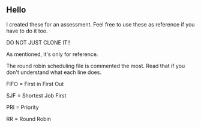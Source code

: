 ## Hello

I created these for an assessment. Feel free to use these as reference if you have to do it too.

DO NOT JUST CLONE IT!!

As mentioned, it's only for reference. 


The round robin scheduling file is commented the most. Read that if you don't understand what each line does.

FIFO = First in First Out

SJF = Shortest Job First

PRI = Priority

RR = Round Robin